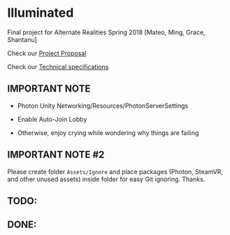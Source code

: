 # Illuminated
Final project for Alternate Realities Spring 2018 [Mateo, Ming, Grace, Shantanu]

Check our [Project Proposal](https://github.com/mjm973/Illuminated/blob/master/project_proposal.md)

Check our [Technical specifications](https://github.com/mjm973/Illuminated/blob/master/technical_specifications.md)

## IMPORTANT NOTE

- Photon Unity Networking/Resources/PhotonServerSettings

- Enable Auto-Join Lobby

- Otherwise, enjoy crying while wondering why things are failing

## IMPORTANT NOTE #2

Please create folder `Assets/Ignore` and place packages (Photon, SteamVR, and other unused assets) inside folder for easy Git ignoring. Thanks.

## TODO:

## DONE:
